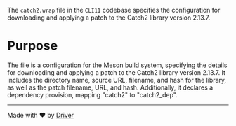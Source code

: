 <!--------------------------------------------------------------------------------->
<!-- IMPORTANT: This file is auto-generated by Driver (https://driver.ai). -------->
<!-- Manual edits may be overwritten on future commits. --------------------------->
<!--------------------------------------------------------------------------------->

The `catch2.wrap` file in the `CLI11` codebase specifies the configuration for downloading and applying a patch to the Catch2 library version 2.13.7.

# Purpose
The file is a configuration for the Meson build system, specifying the details for downloading and applying a patch to the Catch2 library version 2.13.7. It includes the directory name, source URL, filename, and hash for the library, as well as the patch filename, URL, and hash. Additionally, it declares a dependency provision, mapping "catch2" to "catch2_dep".

---
Made with ❤️ by [Driver](https://www.driver.ai/)